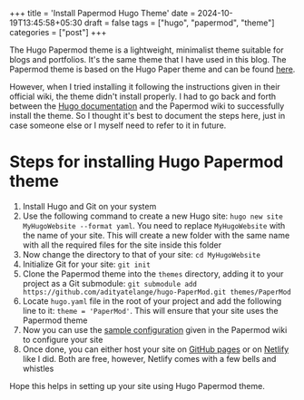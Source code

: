 +++
title = 'Install Papermod Hugo Theme'
date = 2024-10-19T13:45:58+05:30
draft = false
tags = ["hugo", "papermod", "theme"]
categories = ["post"]
+++

The Hugo Papermod theme is a lightweight, minimalist theme suitable for blogs and portfolios. It's the same theme that I have used in this blog. The Papermod theme is based on the Hugo Paper theme and can be found [here](https://github.com/adityatelange/hugo-PaperMod).

However, when I tried installing it following the instructions given in their official wiki, the theme didn't install properly. I had to go back and forth between the [Hugo documentation](https://gohugo.io/documentation/) and the Papermod wiki to successfully install the theme. So I thought it's best to document the steps here, just in case someone else or I myself need to refer to it in future.

# Steps for installing Hugo Papermod theme

1. Install Hugo and Git on your system
2. Use the following command to create a new Hugo site: `hugo new site MyHugoWebsite --format yaml`. You need to replace `MyHugoWebsite` with the name of your site. This will create a new folder with the same name with all the required files for the site inside this folder
3. Now change the directory to that of your site: `cd MyHugoWebsite`
4. Initialize Git for your site: `git init`
5. Clone the Papermod theme into the `themes` directory, adding it to your project as a Git submodule: `git submodule add https://github.com/adityatelange/hugo-PaperMod.git themes/PaperMod`
6. Locate `hugo.yaml` file in the root of your project and add the following line to it: `theme = 'PaperMod'`. This will ensure that your site uses the Papermod theme
7. Now you can use the [sample configuration](https://github.com/adityatelange/hugo-PaperMod/wiki/Installation#sample-configyml) given in the Papermod wiki to configure your site
8. Once done, you can either host your site on [GitHub pages](https://gohugo.io/hosting-and-deployment/hosting-on-github/) or on [Netlify](https://gohugo.io/hosting-and-deployment/hosting-on-netlify/) like I did. Both are free, however, Netlify comes with a few bells and whistles

Hope this helps in setting up your site using Hugo Papermod theme.